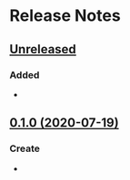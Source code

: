 # Release Notes

## [Unreleased](https://github.com/ricasolucoes/tecnico/compare/0.1.1...master)

### Added

- 

## [0.1.0 (2020-07-19)](https://github.com/ricasolucoes/tecnico/compare/...0.1.0)

### Create
- 